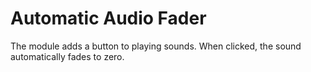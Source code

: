 # Automatic Audio Fader
Thе module adds a button to playing sounds. When clicked, the sound automatically fades to zero.